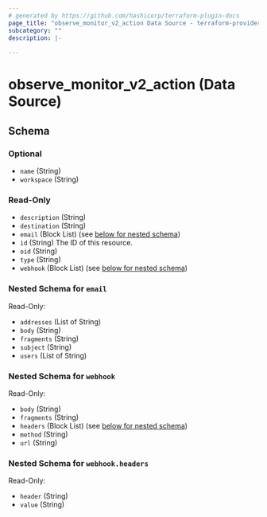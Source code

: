 ```yaml
---
# generated by https://github.com/hashicorp/terraform-plugin-docs
page_title: "observe_monitor_v2_action Data Source - terraform-provider-observe"
subcategory: ""
description: |-
  
---
```


# observe_monitor_v2_action (Data Source)





<!-- schema generated by tfplugindocs -->
## Schema

### Optional

- `name` (String)
- `workspace` (String)

### Read-Only

- `description` (String)
- `destination` (String)
- `email` (Block List) (see [below for nested schema](#nestedblock--email))
- `id` (String) The ID of this resource.
- `oid` (String)
- `type` (String)
- `webhook` (Block List) (see [below for nested schema](#nestedblock--webhook))

<a id="nestedblock--email"></a>
### Nested Schema for `email`

Read-Only:

- `addresses` (List of String)
- `body` (String)
- `fragments` (String)
- `subject` (String)
- `users` (List of String)


<a id="nestedblock--webhook"></a>
### Nested Schema for `webhook`

Read-Only:

- `body` (String)
- `fragments` (String)
- `headers` (Block List) (see [below for nested schema](#nestedblock--webhook--headers))
- `method` (String)
- `url` (String)

<a id="nestedblock--webhook--headers"></a>
### Nested Schema for `webhook.headers`

Read-Only:

- `header` (String)
- `value` (String)
